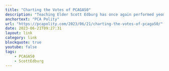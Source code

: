 ```yaml
---
title: "Charting the Votes of PCAGA50"
description: "Teaching Elder Scott Edburg has once again performed yeoman’s work to collate and present helpful vote tally information about the 30 overtures before this year’s Assembly. With a lot of information to report back to congregations, this resource will surely be a helpful tool for making informative – but not tedious – presentations."
anchortext: "PCA Polity"
url: "https://pcapolity.com/2023/06/21/charting-the-votes-of-pcaga50/"
date: 2023-06-21T09:27:31
layout: link
category: link
blockquote: true
youtube: false
tags:
    - PCAGA50
    - ScottEdburg
---
```

